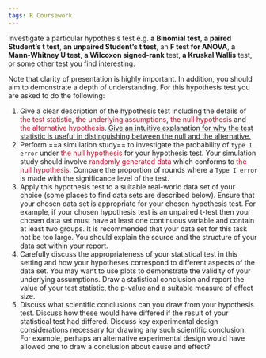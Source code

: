 ```yaml
---
tags: R Coursework
---
```


Investigate a particular hypothesis test e.g. **a Binomial test**, **a paired Student’s t test**, **an unpaired Student’s t test**, an **F test for ANOVA**, **a Mann-Whitney U test**, **a Wilcoxon signed-rank** test, **a Kruskal Wallis** test, or some other test you find interesting.

Note that clarity of presentation is highly important. In addition, you should aim to demonstrate a depth of understanding. For this hypothesis test you are asked to do the following:

1. Give a clear description of the hypothesis test including the details of <font color=#c10b26>the test statistic</font>, <font color=#c10b26>the underlying assumptions</font>, <font color=#c10b26>the null hypothesis</font> and <font color=#c10b26>the alternative hypothesis</font>. <u>Give an intuitive explanation for why the test statistic is useful in distinguishing between the null and the alternative.</u>
2. Perform ==a simulation study== to investigate the probability of `type I error` under <font color=#c10b26>the null hypothesis</font> for your hypothesis test. Your simulation study should involve <font color=#c10b26>randomly generated data</font> which conforms to <font color=#c10b26>the null hypothesis</font>. Compare the proportion of rounds where a `Type I error` is made with the significance level of the test.
3. Apply this hypothesis test to a suitable real-world data set of your choice (some places to find data sets are described below). Ensure that your chosen data set is appropriate for your chosen hypothesis test. For example, if your chosen hypothesis test is an unpaired t-test then your chosen data set must have at least one continuous variable and contain at least two groups. It is recommended that your data set for this task not be too large. You should explain the source and the structure of your data set within your report.
4. Carefully discuss the appropriateness of your statistical test in this setting and how your hypotheses correspond to different aspects of the data set. You may want to use plots to demonstrate the validity of your underlying assumptions. Draw a statistical conclusion and report the value of your test statistic, the p-value and a suitable measure of effect size.
5. Discuss what scientific conclusions can you draw from your hypothesis test. Discuss how these would have differed if the result of your statistical test had differed. Discuss key experimental design considerations necessary for drawing any such scientific conclusion. For example, perhaps an alternative experimental design would have allowed one to draw a conclusion about cause and effect?